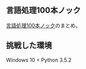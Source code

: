 ## 言語処理100本ノック
[言語処理100本ノック](http://www.cl.ecei.tohoku.ac.jp/nlp100/)のまとめ。

## 挑戦した環境
Windows 10 + Python 3.5.2
